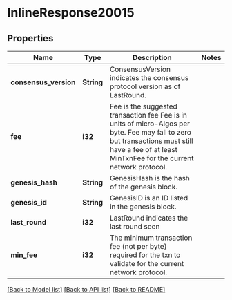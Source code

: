 # InlineResponse20015

## Properties

Name | Type | Description | Notes
------------ | ------------- | ------------- | -------------
**consensus_version** | **String** | ConsensusVersion indicates the consensus protocol version as of LastRound. | 
**fee** | **i32** | Fee is the suggested transaction fee Fee is in units of micro-Algos per byte. Fee may fall to zero but transactions must still have a fee of at least MinTxnFee for the current network protocol. | 
**genesis_hash** | **String** | GenesisHash is the hash of the genesis block. | 
**genesis_id** | **String** | GenesisID is an ID listed in the genesis block. | 
**last_round** | **i32** | LastRound indicates the last round seen | 
**min_fee** | **i32** | The minimum transaction fee (not per byte) required for the txn to validate for the current network protocol. | 

[[Back to Model list]](../README.md#documentation-for-models) [[Back to API list]](../README.md#documentation-for-api-endpoints) [[Back to README]](../README.md)


